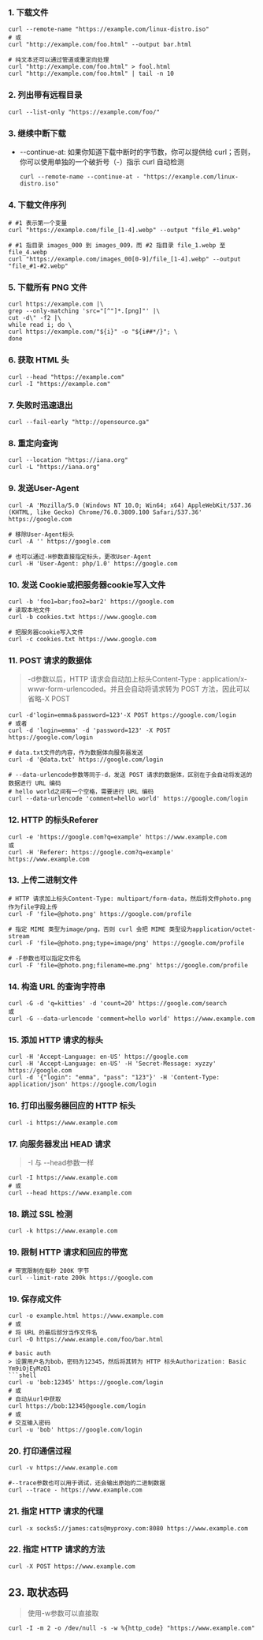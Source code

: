 ### 1. 下载文件

```shell
curl --remote-name "https://example.com/linux-distro.iso"
# 或
curl "http://example.com/foo.html" --output bar.html

# 纯文本还可以通过管道或重定向处理
curl "http://example.com/foo.html" > fool.html
curl "http://example.com/foo.html" | tail -n 10
```

### 2. 列出带有远程目录

```shell
curl --list-only "https://example.com/foo/"
```

### 3. 继续中断下载

- --continue-at: 如果你知道下载中断时的字节数，你可以提供给 curl；否则，你可以使用单独的一个破折号（-）指示 curl 自动检测
  
  ```shell
  curl --remote-name --continue-at - "https://example.com/linux-distro.iso"
  ```

### 4. 下载文件序列

```shell
# #1 表示第一个变量
curl "https://example.com/file_[1-4].webp" --output "file_#1.webp"

# #1 指目录 images_000 到 images_009，而 #2 指目录 file_1.webp 至 file_4.webp
curl "https://example.com/images_00[0-9]/file_[1-4].webp" --output "file_#1-#2.webp"
```

### 5. 下载所有 PNG 文件

```shell
curl https://example.com |\
grep --only-matching 'src="[^"]*.[png]"' |\
cut -d\" -f2 |\
while read i; do \
curl https://example.com/"${i}" -o "${i##*/}"; \
done
```

### 6. 获取 HTML 头

```shell
curl --head "https://example.com"
curl -I "https://example.com"
```

### 7. 失败时迅速退出

```shell
curl --fail-early "http://opensource.ga"
```

### 8. 重定向查询

```shell
curl --location "https://iana.org"
curl -L "https://iana.org"
```

### 9. 发送User-Agent

```shell
curl -A 'Mozilla/5.0 (Windows NT 10.0; Win64; x64) AppleWebKit/537.36 (KHTML, like Gecko) Chrome/76.0.3809.100 Safari/537.36' https://google.com

# 移除User-Agent标头
curl -A '' https://google.com

# 也可以通过-H参数直接指定标头，更改User-Agent
curl -H 'User-Agent: php/1.0' https://google.com
```

### 10. 发送 Cookie或把服务器cookie写入文件

```shell
curl -b 'foo1=bar;foo2=bar2' https://google.com
# 读取本地文件
curl -b cookies.txt https://www.google.com

# 把服务器cookie写入文件
curl -c cookies.txt https://www.google.com
```

### 11. POST 请求的数据体

> -d参数以后，HTTP 请求会自动加上标头Content-Type : application/x-www-form-urlencoded。并且会自动将请求转为 POST 方法，因此可以省略-X POST

```shell
curl -d'login=emma＆password=123'-X POST https://google.com/login
# 或者
curl -d 'login=emma' -d 'password=123' -X POST  https://google.com/login

# data.txt文件的内容，作为数据体向服务器发送
curl -d '@data.txt' https://google.com/login

# --data-urlencode参数等同于-d，发送 POST 请求的数据体，区别在于会自动将发送的数据进行 URL 编码
# hello world之间有一个空格，需要进行 URL 编码
curl --data-urlencode 'comment=hello world' https://google.com/login
```

### 12. HTTP 的标头Referer

```shell
curl -e 'https://google.com?q=example' https://www.example.com
或
curl -H 'Referer: https://google.com?q=example' https://www.example.com
```

### 13. 上传二进制文件

```shell
# HTTP 请求加上标头Content-Type: multipart/form-data，然后将文件photo.png作为file字段上传
curl -F 'file=@photo.png' https://google.com/profile

# 指定 MIME 类型为image/png，否则 curl 会把 MIME 类型设为application/octet-stream
curl -F 'file=@photo.png;type=image/png' https://google.com/profile

# -F参数也可以指定文件名
curl -F 'file=@photo.png;filename=me.png' https://google.com/profile
```

### 14. 构造 URL 的查询字符串

```shell
curl -G -d 'q=kitties' -d 'count=20' https://google.com/search
或
curl -G --data-urlencode 'comment=hello world' https://www.example.com
```

### 15. 添加 HTTP 请求的标头

```shell
curl -H 'Accept-Language: en-US' https://google.com
curl -H 'Accept-Language: en-US' -H 'Secret-Message: xyzzy' https://google.com
curl -d '{"login": "emma", "pass": "123"}' -H 'Content-Type: application/json' https://google.com/login
```

### 16. 打印出服务器回应的 HTTP 标头

```shell
curl -i https://www.example.com
```

### 17. 向服务器发出 HEAD 请求

> -I 与 --head参数一样

```shell
curl -I https://www.example.com
# 或
curl --head https://www.example.com
```

### 18. 跳过 SSL 检测

```shell
curl -k https://www.example.com
```

### 19. 限制 HTTP 请求和回应的带宽

```shell
# 带宽限制在每秒 200K 字节
curl --limit-rate 200k https://google.com
```

### 19. 保存成文件

```shell
curl -o example.html https://www.example.com
# 或
# 将 URL 的最后部分当作文件名
curl -O https://www.example.com/foo/bar.html

# basic auth
> 设置用户名为bob，密码为12345，然后将其转为 HTTP 标头Authorization: Basic Ym9iOjEyMzQ1
```shell
curl -u 'bob:12345' https://google.com/login
# 或
# 自动从url中获取
curl https://bob:12345@google.com/login
# 或
# 交互输入密码
curl -u 'bob' https://google.com/login
```

### 20. 打印通信过程

```shell
curl -v https://www.example.com

#--trace参数也可以用于调试，还会输出原始的二进制数据
curl --trace - https://www.example.com
```

### 21. 指定 HTTP 请求的代理

```shell
curl -x socks5://james:cats@myproxy.com:8080 https://www.example.com
```

### 22. 指定 HTTP 请求的方法

```shell
curl -X POST https://www.example.com
```

## 23. 取状态码

> 使用-w参数可以直接取

```shell
curl -I -m 2 -o /dev/null -s -w %{http_code} "https://www.example.com"
```
